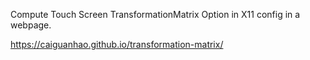 Compute Touch Screen TransformationMatrix Option in X11 config in a webpage.

https://caiguanhao.github.io/transformation-matrix/
